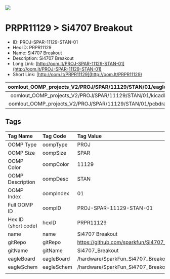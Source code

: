 


  
![][im]
# PRPR11129 > Si4707 Breakout

- ID: PROJ-SPAR-11129-STAN-01
- Hex ID: PRPR11129
- Name: Si4707 Breakout
- Description: Si4707 Breakout
- Long Link: [http://oom.lt/PROJ-SPAR-11129-STAN-01](http://oom.lt/PROJ-SPAR-11129-STAN-01)
- Short Link: [http://oom.lt/PRPR11129](http://oom.lt/PRPR11129)
  

|oomlout_OOMP_projects_V2/PROJ/SPAR/11129/STAN/01/eagleImage.png|oomlout_OOMP_projects_V2/PROJ/SPAR/11129/STAN/01/eagleSchemImage.png|oomlout_OOMP_projects_V2/PROJ/SPAR/11129/STAN/01/kicadPcb3dFront.png|oomlout_OOMP_projects_V2/PROJ/SPAR/11129/STAN/01/kicadPcb3dBack.png|
| :---: | :---: | :---: | :---: |
|oomlout_OOMP_projects_V2/PROJ/SPAR/11129/STAN/01/kicadPcb3d.png|oomlout_OOMP_projects_V2/PROJ/SPAR/11129/STAN/01/bomBack.png|oomlout_OOMP_projects_V2/PROJ/SPAR/11129/STAN/01/bomFront.png|oomlout_OOMP_projects_V2/PROJ/SPAR/11129/STAN/01/pcbdraw.svg|
|oomlout_OOMP_projects_V2/PROJ/SPAR/11129/STAN/01/pcbdrawBack.svg||||

## Tags
  

|Tag Name|Tag Code|Tag Value|
| :--- | :--- | :--- |
|OOMP Type|oompType|PROJ|
|OOMP Size|oompSize|SPAR|
|OOMP Color|oompColor|11129|
|OOMP Description|oompDesc|STAN|
|OOMP Index|oompIndex|01|
|Full OOMP ID|oompID|PROJ-SPAR-11129-STAN-01|
|Hex ID (short code)|hexID|PRPR11129|
|name|name|Si4707 Breakout|
|gitRepo|gitRepo|https://github.com/sparkfun/Si4707_Breakout|
|gitName|gitName|Si4707_Breakout|
|eagleBoard|eagleBoard|/hardware/SparkFun_Si4707_Breakout.brd|
|eagleSchem|eagleSchem|/hardware/SparkFun_Si4707_Breakout.sch|
||||



[im]: PROJ/SPAR/11129/STAN/01/kicadPcb3d_450.png
